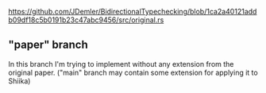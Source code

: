 https://github.com/JDemler/BidirectionalTypechecking/blob/1ca2a40121addb09df18c5b0191b23c47abc9456/src/original.rs

## "paper" branch

In this branch I'm trying to implement without any extension from the original paper. ("main" branch
may contain some extension for applying it to Shiika)
